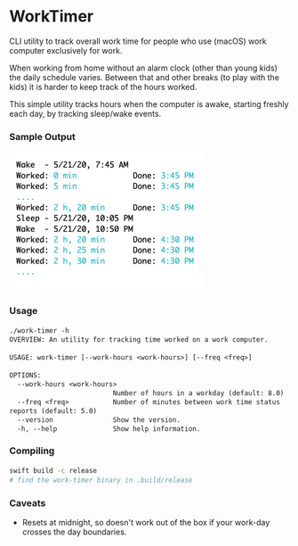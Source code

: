 # WorkTimer

CLI utility to track overall work time for people who use (macOS) work computer exclusively for work. 

When working from home without an alarm clock (other than young kids) the daily schedule varies. Between that and other breaks (to play with the kids) it is harder to keep track of the hours worked. 

This simple utility tracks hours when the computer is awake, starting freshly each day, by tracking sleep/wake events.

### Sample Output

![](misc/sample-output.png)


### Usage

```
./work-timer -h
OVERVIEW: An utility for tracking time worked on a work computer.

USAGE: work-timer [--work-hours <work-hours>] [--freq <freq>]

OPTIONS:
  --work-hours <work-hours>
                          Number of hours in a workday (default: 8.0)
  --freq <freq>           Number of minutes between work time status reports (default: 5.0)
  --version               Show the version.
  -h, --help              Show help information.
```

### Compiling

```sh
swift build -c release
# find the work-timer binary in .build/release
```

### Caveats

- Resets at midnight, so doesn't work out of the box if your work-day crosses the day boundaries.